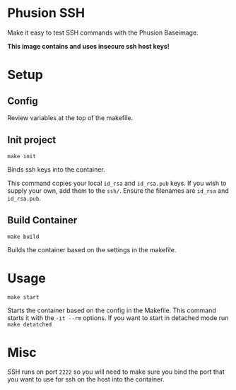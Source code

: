 # Phusion SSH

Make it easy to test SSH commands with the Phusion Baseimage.

**This image contains and uses insecure ssh host keys!**

# Setup
## Config
Review variables at the top of the makefile.

## Init project
`make init`

Binds ssh keys into the container. 

This command copies your local `id_rsa` and `id_rsa.pub` keys. If you wish to supply your own, add them to the `ssh/`. Ensure the filenames are `id_rsa` and `id_rsa.pub`.

## Build Container
`make build`

Builds the container based on the settings in the makefile.

# Usage
`make start`

Starts the container based on the config in the Makefile. This command starts it with the `-it --rm` options. If you want to start in detached mode run `make detatched`

# Misc
SSH runs on port `2222` so you will need to make sure you bind the port that you want to use for ssh on the host into the container.
